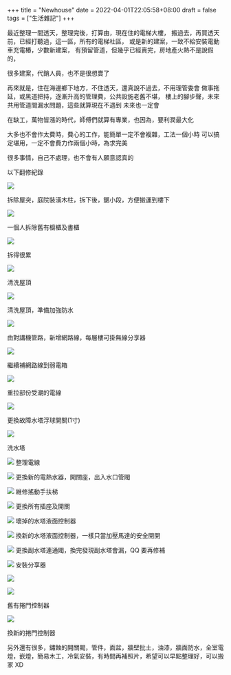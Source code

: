 +++
title = "Newhouse"
date = 2022-04-01T22:05:58+08:00
draft = false
tags = ["生活雜記"]
+++


最近整理一間透天，整理完後，打算由，現在住的電梯大樓，
搬過去，再買透天前，已經打聽過，這一區，所有的電梯社區，
或是新的建案，一致不給安裝電動車充電樁，少數新建案，
有預留管道，但幾乎已經賣完，房地產火熱不是說假的，

很多建案，代銷人員，也不是很想賣了

再來就是，住在海邊鄉下地方，不住透天，還真說不過去，不用理管委會
做事拖延，或黑道把持，逐漸升高的管理費，公共設施老舊不堪，
樓上的腳步聲，未來共用管道間漏水問題，這些就算現在不遇到
未來也一定會

在缺工，萬物皆漲的時代，師傅們就算有專業，也因為，要利潤最大化

大多也不會作太費時，費心的工作，能簡單一定不會複雜，工法一個小時
可以搞定堪用，一定不會費力作兩個小時，為求完美

很多事情，自己不處理，也不會有人願意認真的

以下翻修紀錄

<!--more-->



<a href="https://photos.google.com/share/AF1QipOX-GX3DeQGNd6pUZXudy7LRtXhqVDu_lmRnhnsrNsEZlsxO_YDfHJ7t7nIUjtesg?key=Wlo4UTZEaGFiNGE0NF81U3cwX0ZpMFdOeXlJTndR"><img src="https://lh3.googleusercontent.com/JXPdzO-ayXItraAamP10CNjs5ons3qu8L4zr4dL1wW46FM89Yr1JuhV8H06-POiYn7Y9mLI9vYW2WxIPePt31dXjgG-r_1H2U8XirPgYuCZykAsJg05MgvfRP0pMYk206M4DpInYBSg=w900-h675-p-k" /></a>

拆除屋突，庭院裝潢木柱，拆下後，鋸小段，方便搬運到樓下


<a href="https://photos.google.com/share/AF1QipO6Otzj1zbJuEzEWyKBFXyzDuZqG8diRA65bf94j83U-qUj3RgXnvp7ibSrH87a7Q?key=OEtfSXFmZldLMmVxclEwaTFIYldnX0N0TEFjQld3"><img src="https://lh3.googleusercontent.com/EUuaE-Zw_kPz9FThtxtWt2-I7lHVraZrskdRCwiVdIn0Es2bRqNyY5lMIeITnAEIcNWyQhHiaGkb6asO9_huPdJgxXFhRz8zhpBWAj0-ksgFXJSVNCU9_k7BHjp5cMt_4O14TkdkH_4=w675-h900-p-k" /></a>

一個人拆除舊有櫥櫃及書櫃


<a href="https://photos.google.com/share/AF1QipOek88oIL6UeU88AAQQfcd6ngptzGeypvu2dvrU5CNT6FVBMv2aByZmTwlZI8vJfA?key=Qjdtdy12MThvbnJDbkxWWFprU2RXOEV1RnB4UTV3"><img src="https://lh3.googleusercontent.com/CfIob1Lfaiw8bMbq8juMjTn8M9g7C2QC_eICiw3igWnG476fjPoXSpRxbkIya1SyICagbwCYlF7TTR_7KtH7EsPvomyI87ByCEO8eiGIo6qpi5gs2jAfxsTXNR1keF5ehYfOEWlpmSA=w675-h900-p-k" /></a>

拆得很累


<a href="https://photos.google.com/share/AF1QipPp50groBq7UO8Z2wJOHifvH_n0u1yz6uI_ES7O7HV6U3SgQKQKKmJcsJAqs9bBkw?key=M3NwR05nc1lyQTdZWVRMSFkyU3VpclNMVGZuNHln"><img src="https://lh3.googleusercontent.com/hGx1KZCXNy29pw0MnFxoLgQadMffkhIikHPBWdw4WXhDXulBj1t4AuLRRMOkYKjw0vg0xi0bUHcdCcQrA3gHje9l8jM57oQ56oAV0Lowss_cPSfdirz5T_RFNWDvvXK0lUR8AMiJcvs=w675-h900-p-k" /></a>

清洗屋頂

<a href="https://photos.google.com/share/AF1QipMAmd7XUibzpVskPqQCYsZnsIILIL4JmFwZwoj59REn4JI9LtpcLqLwwAI2nmgriA?key=eDBDUGoxOUtFTnUxVkV5ck1pY2N4WGJXZFFDUWx3"><img src="https://lh3.googleusercontent.com/uxyYxAXpW0cPbVUKA2Wxq_Jhqvb4_8qLQbhu8D5_r-BupgcvwjQbKydj3XyFSxJcw-EV0_aNe_VAjuNhYZGRy6ieNQ_X8pIap3H1asqRd_XACcB_O_fG0BorX2g9uv89rqdbUpOEymY=w675-h900-p-k" /></a>

清洗屋頂，準備加強防水

<a href="https://photos.google.com/share/AF1QipPBQKATZqDWDKJP_oLQIEFI1x6iAhZMN3mizdxvHkWV1nITieHhA2eiAbmJHRzBew?key=cVUxTlY2cXU4UEJJRTVWNGNGdElJeEVnaTFNQmVn"><img src="https://lh3.googleusercontent.com/AEkSsmTlaU8dGFqteI14mbn9zvuq8wzmr4NzTBjBWQNy7cfUDqikLMWl4b_NWq2Fa880bmKTe6PNcHzhIKfLhwXMMpCeBnsyvpOQFtSz-4O-KuYsAFtsJsskROAFS8qapdqco1e8mVM=w675-h900-p-k" /></a>

由對講機管路，新增網路線，每層樓可掛無線分享器

<a href="https://photos.google.com/share/AF1QipNl2rgzP0ZVFnTbd0StwpHS1LiitsGEpNBgIR44Vx1OIKrdqqbPGGOVcU21oBenHA?key=SHU2TGx3emc5aHpNQUg3dkpZbHl1cnVjbS04aWdR"><img src="https://lh3.googleusercontent.com/_2TAptysSal1QJRdBRjwWHOS2vFzUCYFKu6inJLy3ZXOk7tFqDH6kSGB5VrXzgJUfymt6OfqU1dzqAdxgUeNmtuWAiHXhjus1iba_P-BOadLN4fgFr0yDqc3lDTHKU7h5iw8uhxMK_U=w675-h900-p-k" /></a>

繼續補網路線到弱電箱


<a href="https://photos.google.com/share/AF1QipOrg9mlFFBMh-GCP5V_4sap2yAtmdB0jcDmrJaGxzU5J6TTlfkvqdEAit5Z2dp7Qg?key=dXVoVDlPbFFfSTZXN0dzWVZCem1iRGo5Vm5FZS1R"><img src="https://lh3.googleusercontent.com/l1GVaqN43znKSVEYG2RAFGtT_RXN2kENNy19380NUzaNluofRE_n5uigl17BFLbAjO_G6xERbmKiw0aCR2SQtk-nwLZvclpEbuTwBcoO3cGCLCeB-hDLWViIdidssd7tCFSYHwzmR1o=w675-h900-p-k" /></a>

重拉部份受潮的電線

<a href="https://photos.google.com/share/AF1QipNFbR4G79N7FgXSu3Cy5VHdMX8A3lep_eCvvCFVlojueNCeu4gWVPkF4Xc_QFbGcg?key=aWRqODlXQ3kxaHI2eTkwQ3RUZllubFdYZ0lPYXBB"><img src="https://lh3.googleusercontent.com/5chuAhUlVXL-x38tldxreCu6AG3xpz1RoLJzmf0c0ThMODqs7ELn40u89vnlp9qBOfS1H8gi4nglvxVpKFiN4Gff37HMXeOdgET1ksyU32IwvhCw8Y8gdfScrM8RcKyI6i4F3JeOjlw=w900-h675-p-k" /></a>

更換故障水塔浮球開關(1寸)

<a href="https://photos.google.com/share/AF1QipOAsRjeBZNxv8T7S69gZPvZLehzPczVKI5gy5G3Gs6mTE5XUDHv4NV5OsdXOn30TA?key=cWRjNzNPVnNyQjBDU1RGRHdNOVU4UENXSkRqSU1R"><img src="https://lh3.googleusercontent.com/BG5UnePjqt2OEtkblXY6mKjR5hF3OsfpSpHT8Qm80ixFm985DXvT-mt-01idB3MkcFQEllw5HlIG2ca4XmZtbve0F_Rm2q6Je4wljpC90iMM31MAIEEKQDL18uAKouurnjV3SHR1S2U=w675-h900-p-k" /></a>

洗水塔


<a href="https://photos.google.com/share/AF1QipNVt2bC-aT7oqLSWlLa40s1WmG11-s8PhWunZrxWvWsBO1JWkVCOqNr0To4K1H7gQ?key=dHpmODFaeWdXYVdGSzFsWVBGOGJTT2MwRENZd2p3"><img src="https://lh3.googleusercontent.com/ipY05qG6d376atqtyB0K1pdxkuZQlmfCwMN-S82IvCIwfzQtq4p7Gv5V0ja0X1UnMepOBHAtRC8Trrc2JRZUxNM-FOkPvUS5H7KVu7vsuabgkV_vwNTGT7KlMwnqEKzI9-VaMpct3R0=w675-h900-p-k" /></a>
整理電線

<a href="https://photos.google.com/share/AF1QipMr7zegg9QprGRf4kC3CByBeNlGOAbDthrJ1r_8bAteHNAVgpQW_kMQFUR8SP_lgw?key=RGd3Y0NkS3VRLUIzNXlVUGFTSlAxajFnLXlIdDh3"><img src="https://lh3.googleusercontent.com/6jPO2oP1Qg6xj8y8hV_4-0Dw_vVlfB4uMPi9zhhONX8jWbjVSGp75zyQgkJzUrIOXH_O9wyZOCO7JIRaezw2SXTq0EDNuIuvOPrGhsxVfGc17baA-_kPvtUqVXI8_gYZMLDOILfvwCk=w675-h900-p-k" /></a>
更換新的電熱水器，開關座，出入水口管閥

<a href="https://photos.google.com/share/AF1QipNoGWbsaEOIul6Hyjljz43t_RPgVU6ctTSUG9rYaxsJakYJjf0fqZEajpypKO_zvQ?key=aEVKV29vbHY3ZDZia0szLW9BUGVUSlpONjFUX3hn"><img src="https://lh3.googleusercontent.com/cPYwBMvshPnx2sDhoQXCW4sRTOuiz4Xy5PjmPVd_rsWNgH6YoEyyG_I74NWrAyf89pkvWXDAm7iRhgi50q-FVeprWZO09LN2W_u9WSwQYXSZYA-Sg_o8iRPf0u7dEJ9tao26ZoNAers=w675-h900-p-k" /></a>
維修搖動手扶梯


<a href="https://photos.google.com/share/AF1QipOdIFYq2whbzUirKwqxR0mAmG2NwL4oMT89o01mCHfGfgnUkAQLaydCEc3xEAs1OQ?key=d3lkbldxdTRsbjJOcFdJci1aNEhvenM2eFpZSjFn"><img src="https://lh3.googleusercontent.com/VBfCRFWK58pdF2YFKJ60ZgIUj3aYiPFMJj957LxsAIT_f_WoocNJsGoBFeH6hk3NmT8VeFXISl5pTIlDTjSbLAvaW7ILnNEm86qUAa7r4CoT00hy9tiYn85WYWTngJo7K_TdMzBPYQ0=w675-h900-p-k" /></a>
更換所有插座及開關



<a href="https://photos.google.com/share/AF1QipNsNbxtqqb0r6GVdc5IGcgOltmFA5w8tLj8_XO6-2KOmoUT-Ztt-mcVHyXqexK9Kg?key=X2FTR1BGZHpSbXJUQlFub21yTG9BRWFxTzhwSnln"><img src="https://lh3.googleusercontent.com/J2iiGuSYyONoiQ6BrOrbO-Qh_AA62Ee_r-FvXapHmjv4HxPgmQoliZPx2bJlTqvSACtmiZ28WX60SPUtWMFhTJe2u0FU3W3Dz46AC5qKf5ihN0_iUKtYwNAzKVLh9j2C1i9wd_nAEjo=w675-h900-p-k" /></a>
壞掉的水塔液面控制器

<a href="https://photos.google.com/share/AF1QipO1XEVnSQsJF1Wp_xUFeB-Jpc4i4nmFQHAF8JCXSvLy6qeXC6gcaRKBkf5zgVkRIw?key=MFN5ajZPcDdwTUxsY2VhRm1KbFdQNUFVREQxQnpR"><img src="https://lh3.googleusercontent.com/drZQvyRHOmur2e9BxZ3cb5Duz8QMoSYnyVbBhNbtXgtm00PbWmMmY-NzaGDmpfZgvDbEvKWDMBrVAGcggk6Kn0aLg9454EIZTA1ydZ6wEBmGjLLQaNSNnLra2WssrDzCCxWOHnnrnLo=w675-h900-p-k" /></a>
換新的水塔液面控制器，一樣只當加壓馬達的安全開開

<a href="https://photos.google.com/share/AF1QipNWw4-8ey34Ulh5S6Vs5Tbv11LQZN-TVSRyQdD4E0A9SvCUj0ZtYBWdeMkEI0L5yw?key=bUprUjdJYW9zbUlveHpJSV9TTTJXYWZHZGVkdUln"><img src="https://lh3.googleusercontent.com/7uFQlJKo3pMhmxRaNcauBfsu7ygLYHadaIYkNCxYbSOW-SHAbc2aObV0W3pP6cQzdEagftPtWNO_HBiUAeJVOBa4JV9kJ593oqvbp8uGU2iC048u1v5qNzTNnG2Q9SOyM1SRlngNrXk=w675-h900-p-k" /></a>
更換副水塔連通閥，換完發現副水塔會漏，QQ 要再修補

<a href="https://photos.google.com/share/AF1QipOmZY3WmTGH9Ne4qZkkH97dQdYIw8Vs19ZZpjSC6BXFjIP8qn2mXj8onUFMqxd_1Q?key=czlnWlRyUURhQ2xOTzlVOC03dnJ0NkVGMFVKMENR"><img src="https://lh3.googleusercontent.com/v0-VGIzoyeDp2JBZWYDA1cM8Azbk5xGzE_3hQX3b9VYLlGH1BKIISPXFD87--qwsGxtH6XFCNK-9WhK4XdKaXl_v659yRjWk6x0P_MCScyE18FsQe5VDhTaqcipB1jy7pVNjVUsAsjw=w675-h900-p-k" /></a>
安裝分享器


<a href="https://photos.google.com/share/AF1QipNLvAbk_f_L6i5qSSacmC_Kcn3Xc451-g6dYHLKLEhoQDqH7aLG3W1B5-ZlPY6bUw?key=WElTbTdkZ1VrVDN6bFB0RlRtQ3I1UEp4YU1JVFh3"><img src="https://lh3.googleusercontent.com/QpxQMOF4Qwk-pXyA_cbZD_NCGgfeN-gsxfw9hH_9gjdYg_ZmPlSaQr4azMrsIW2RTyV8-7_wvVunJIwh12vo4ogQKjIVNfTTq8GvcId_KNvPohOVmrIDtK2iTZrlwSZiHW92vkwmXq8=w675-h900-p-k" /></a>

<a href="https://photos.google.com/share/AF1QipNvBENZ00Fn_qxIefLiGP6yy40Ckruajs1PLL7oUMMXGPB48EigkAGsYFiiORSxHw?key=RzF1RHc1RlR5clppSG1EOTFFY0IxQWtvak94NEZB"><img src="https://lh3.googleusercontent.com/TZGE_qYw9FTa1WjBng9LovGl4-yKRmVH6_WNoG2NmhDENfK9FgIP06XJkw2cKPlpPeVnPOc5k5flpTx83QN1vAVGc6JM0nnQv2F8vJ6LS3N-znO3hDeHNJQb5I5aeTzI8l-3Lj9uIes=w675-h900-p-k" /></a>


舊有捲門控制器



<a href="https://photos.google.com/share/AF1QipPK-tcpIfXOFXwW1sH72bvmjntWR_JrZ-8It_7NVSbuZX9LW4URGi7ckzDin0anrA?key=VlJja184T2RSOU5IU0RqOFJfNmNJVmRkb1BzZGhB"><img src="https://lh3.googleusercontent.com/K8Oxl8y3NIs4Kn26zRu-sfIFAdZIU18uZ8JXrBZI8UgVgeX8xJix8eQobUV1c7tTVeFa7zeLjhldJJyIIZk0pMGz70Lqrc6t5Lm7b6GalL4ulQrVDtSMKi0LgNPoUzrIVelERJAT23w=w675-h900-p-k" /></a>

換新的捲門控制器

另外還有很多，鏽蝕的開關閥，管件，面盆，牆壁批土，油漆，牆面防水，全室電燈，嵌燈，簡易木工，冷氣安裝，有時間再補照片，希望可以早點整理好，可以搬家 XD

